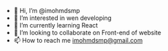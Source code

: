 - 👋 Hi, I’m @imohmdsmp
- 👀 I’m interested in wen developing
- 🌱 I’m currently learning React
- 💞️ I’m looking to collaborate on Front-end of website
- 📫 How to reach me imohmdsmp@gmail.com

<!---
imohmdsmp is a ✨ Front-end developer ✨ repository because its `README.md` (this file) appears on your GitHub profile.
You can click the Preview link to take a look at your changes.
--->
